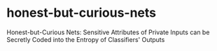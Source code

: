 # honest-but-curious-nets
Honest-but-Curious Nets: Sensitive Attributes of Private Inputs can be Secretly Coded into the Entropy of Classifiers' Outputs
